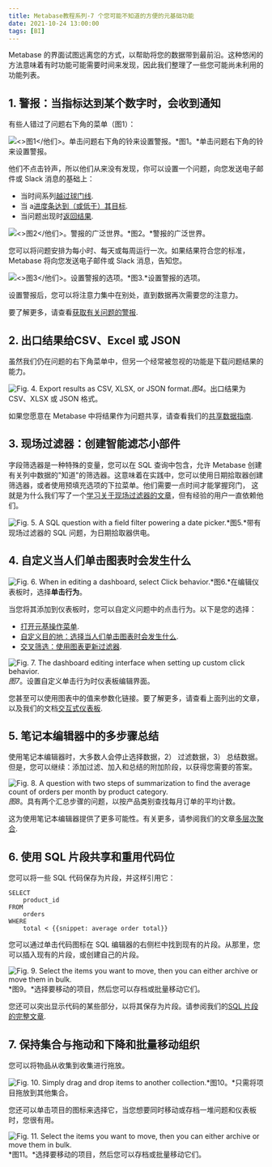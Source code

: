 ```yaml
---
title: Metabase教程系列-7 个您可能不知道的方便的元基础功能
date: 2021-10-24 13:00:00
tags: [BI]
---
```


Metabase 的界面试图远离您的方式，以帮助将您的数据带到最前沿。这种悠闲的方法意味着有时功能可能需要时间来发现，因此我们整理了一些您可能尚未利用的功能列表。

## 1. 警报：当指标达到某个数字时，会收到通知

有些人错过了问题右下角的菜单（图1）：

![<>图1</他们>。单击问题右下角的铃来设置警报。](https://cdn.jsdelivr.net/gh/zshipu/images/202110250902957.png)*图1。*单击问题右下角的铃来设置警报。

他们不点击铃声，所以他们从来没有发现，你可以设置一个问题，向您发送电子邮件或 Slack 消息的基础上：

- 当时间系列[越过球门线](../Metabase教程系列-获取有关问题的警报).
- 当 a[进度条达到（或低于）其目标](../Metabase教程系列-获取有关问题的警报).
- 当问题出现时[返回结果](../Metabase教程系列-获取有关问题的警报#results-alerts).

![<>图2</他们>。警报的广泛世界。](https://cdn.jsdelivr.net/gh/zshipu/images/202110250902958.png)*图2。*警报的广泛世界。

您可以将问题安排为每小时、每天或每周运行一次。如果结果符合您的标准，Metabase 将向您发送电子邮件或 Slack 消息，告知您。

![<>图3</他们>。设置警报的选项。](https://cdn.jsdelivr.net/gh/zshipu/images/202110250902959.png)*图3.*设置警报的选项。

设置警报后，您可以将注意力集中在别处，直到数据再次需要您的注意力。

要了解更多，请查看[获取有关问题的警报](https://www.metabase.com/docs/latest/users-guide/15-alerts.html).

## 2. 出口结果给CSV、Excel 或 JSON

虽然我们仍在问题的右下角菜单中，但另一个经常被忽视的功能是下载问题结果的能力。

![<em>Fig. 4</em>. Export results as CSV, XLSX, or JSON format.](https://cdn.jsdelivr.net/gh/zshipu/images/202110250902961.png)*图4*。出口结果为 CSV、XLSX 或 JSON 格式。

如果您愿意在 Metabase 中将结果作为问题共享，请查看我们的[共享数据指南](https://www.metabase.com/learn/data-diet/analytics/guide-to-sharing-data.html).

## 3. 现场过滤器：创建智能滤芯小部件

字段筛选器是一种特殊的变量，您可以在 SQL 查询中包含，允许 Metabase 创建有关列中数据的"知道"的筛选器。这意味着在实践中，您可以使用日期拾取器创建筛选器，或者使用预填充选项的下拉菜单。他们需要一点时间才能掌握窍门， 这就是为什么我们写了一个[学习关于现场过滤器的文章](https://www.metabase.com/learn/building-analytics/sql-templates/field-filters.html)，但有经验的用户一直依赖他们。

![<em>Fig. 5</em>. A SQL question with a field filter powering a date picker.](https://cdn.jsdelivr.net/gh/zshipu/images/202110250902962.gif)*图5.*带有现场过滤器的 SQL 问题，为日期拾取器供电。

## 4. 自定义当人们单击图表时会发生什么

![<em>Fig. 6</em>. When in editing a dashboard, select <strong>Click behavior</strong>.](../../../../../images/edit-dashboard-163512369633614.png)*图6.*在编辑仪表板时，选择**单击行为**。

当您将其添加到仪表板时，您可以自定义问题中的点击行为。以下是您的选择：

- [打开元基操作菜单](https://www.metabase.com/learn/basics/questions/drill-through.html).
- [自定义目的地：选择当人们单击图表时会发生什么](https://www.metabase.com/learn/building-analytics/dashboards/custom-destinations.html).
- [交叉筛选：使用图表更新过滤器](https://www.metabase.com/learn/building-analytics/dashboards/cross-filtering.html).

![<em>Fig. 7</em>. The dashboard editing interface when setting up custom click behavior.](https://cdn.jsdelivr.net/gh/zshipu/images/202110250902963.png)*图7*。设置自定义单击行为时仪表板编辑界面。

您甚至可以使用图表中的值来参数化链接。要了解更多，请查看上面列出的文章，以及我们的文档[交互式仪表板](https://www.metabase.com/docs/latest/users-guide/interactive-dashboards.html).

## 5. 笔记本编辑器中的多步骤总结

使用笔记本编辑器时，大多数人会停止选择数据，2） 过滤数据，3） 总结数据。但是，您可以继续：添加过滤、加入和总结的附加阶段，以获得您需要的答案。

![<em>Fig. 8</em>. A question with two steps of summarization to find the average count of orders per month by product category.](https://cdn.jsdelivr.net/gh/zshipu/images/202110250902964.png)*图8*。具有两个汇总步骤的问题，以按产品类别查找每月订单的平均计数。

这为使用笔记本编辑器提供了更多可能性。有关更多，请参阅我们的文章[多层次聚合](https://www.metabase.com/learn/building-analytics/notebook-editor/multi-aggregation.html).

## 6. 使用 SQL 片段共享和重用代码位

您可以将一些 SQL 代码保存为片段，并这样引用它：

```
SELECT 
    product_id
FROM 
    orders 
WHERE 
    total < {{snippet: average order total}}
```

您可以通过单击代码图标在 SQL 编辑器的右侧栏中找到现有的片段。从那里，您可以插入现有的片段，或创建自己的片段。

![<em>Fig. 9</em>. Select the items you want to move, then you can either archive or move them in bulk.](https://cdn.jsdelivr.net/gh/zshipu/images/202110250902965.gif)*图9。*选择要移动的项目，然后您可以存档或批量移动它们。

您还可以突出显示代码的某些部分，以将其保存为片段。请参阅我们的[SQL 片段的完整文章](https://www.metabase.com/learn/building-analytics/sql-templates/sql-snippets.html).

## 7. 保持集合与拖动和下降和批量移动组织

您可以将物品从收集到收集进行拖放。

![<em>Fig. 10</em>. Simply drag and drop items to another collection.](../../../../../images/drag-and-drop-163512370855616.gif)*图10。*只需将项目拖放到其他集合。

您还可以单击项目的图标来选择它，当您想要同时移动或存档一堆问题和仪表板时，您很有用。

![<em>Fig. 11</em>. Select the items you want to move, then you can either archive or move them in bulk.](https://cdn.jsdelivr.net/gh/zshipu/images/202110250902966.gif)*图11。*选择要移动的项目，然后您可以存档或批量移动它们。